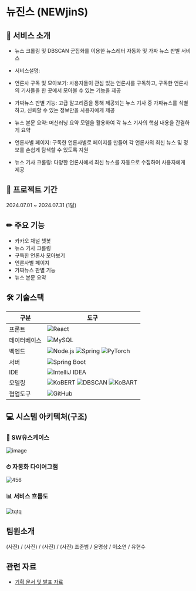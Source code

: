 # 뉴진스 (NEWjinS)
## 📢 서비스 소개
+ 뉴스 크롤링 및 DBSCAN 군집화를 이용한 뉴스레터 자동화 및 가짜 뉴스 판별 서비스

+ 서비스설명:
 + 언론사 구독 및 모아보기: 사용자들이 관심 있는 언론사를 구독하고, 구독한 언론사의 기사들을 한 곳에서 모아볼 수 있는 기능을 제공
 + 가짜뉴스 판별 기능: 고급 알고리즘을 통해 제공되는 뉴스 기사 중 가짜뉴스를 식별하고, 신뢰할 수 있는 정보만을 사용자에게 제공
 + 뉴스 본문 요약: 머신러닝 요약 모델을 활용하여 각 뉴스 기사의 핵심 내용을 간결하게 요약
 + 언론사별 페이지: 구독한 언론사별로 페이지를 만들어 각 언론사의 최신 뉴스 및 정보를 손쉽게 탐색할 수 있도록 지원
 + 뉴스 기사 크롤링: 다양한 언론사에서 최신 뉴스를 자동으로 수집하여 사용자에게 제공

## 📅 프로젝트 기간
2024.07.01 ~ 2024.07.31 (1달)


## ✏ 주요 기능
 + 카카오 채널 챗봇
 + 뉴스 기사 크롤링
 + 구독한 언론사 모아보기
 + 언론사별 페이지
 + 가짜뉴스 판별 기능
 + 뉴스 본문 요약

## 🛠 기술스택

| 구분       | 도구                                                                                                                                           |
|------------|------------------------------------------------------------------------------------------------------------------------------------------------|
| 프론트     | ![React](https://img.shields.io/badge/react-61DAFB?style=for-the-badge&logo=react&logoColor=black)                                          |
| 데이터베이스 | ![MySQL](https://img.shields.io/badge/mysql-4479A1?style=for-the-badge&logo=mysql&logoColor=white)                                          |
| 벡엔드     | ![Node.js](https://img.shields.io/badge/node.js-339933?style=for-the-badge&logo=Node.js&logoColor=white) ![Spring](https://img.shields.io/badge/spring-6DB33F?style=for-the-badge&logo=spring&logoColor=white) ![PyTorch](https://img.shields.io/badge/PyTorch-%23EE4C2C?style=for-the-badge&logo=pytorch&logoColor=white) |
| 서버       | ![Spring Boot](https://img.shields.io/badge/springboot-6DB33F?style=for-the-badge&logo=springboot&logoColor=white)                           |
| IDE        | ![IntelliJ IDEA](https://img.shields.io/badge/IntelliJ%20IDEA-%230071C5?style=for-the-badge&logo=intellijidea&logoColor=white)            |
| 모델링      | ![KoBERT](https://img.shields.io/badge/KoBERT-%23FF5733?style=for-the-badge&logo=python&logoColor=white) ![DBSCAN](https://img.shields.io/badge/DBSCAN-%2333C1FF?style=for-the-badge&logo=python&logoColor=white) ![KoBART](https://img.shields.io/badge/KoBART-%2375FF33?style=for-the-badge&logo=python&logoColor=white)    |
| 협업도구    | ![GitHub](https://img.shields.io/badge/github-181717?style=for-the-badge&logo=github&logoColor=white)                                     |

## 💻 시스템 아키텍처(구조)
### 💬 SW유스케이스
![image](https://github.com/user-attachments/assets/119fa6c1-eb50-4acb-b3e7-7980dba731f9)

### ⏱ 자동화 다이어그램
![456](https://github.com/user-attachments/assets/83e62cd1-4a93-41e0-b684-a30408bc6792)

### 📊 서비스 흐름도
![tqtq](https://github.com/user-attachments/assets/542ca535-0d76-4464-a1a7-434daf7d3516)

   




## 팀원소개

(사진) / (사진) / (사진) / (사진)
조준범 / 윤명상 / 이소연 / 유현수

## 관련 자료
- [기획 문서 및 발표 자료](https://drive.google.com/drive/folders/1q44AQBK_FeTlDoVbJE38ONfbDm9C4KkT)




